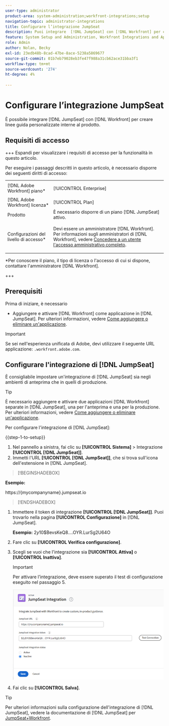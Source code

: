 ```yaml
---
user-type: administrator
product-area: system-administration;workfront-integrations;setup
navigation-topic: administrator-integrations
title: Configurare l’integrazione JumpSeat
description: Puoi integrare  [!DNL JumpSeat] con [!DNL Workfront] per creare guide personalizzate interne al prodotto.
feature: System Setup and Administration, Workfront Integrations and Apps
role: Admin
author: Nolan, Becky
exl-id: 23edb48b-8cad-47be-8ace-5238a5869677
source-git-commit: 01b7eb79028eb3fe47f988a31cb62ace31bba3f1
workflow-type: tm+mt
source-wordcount: '274'
ht-degree: 4%

---
```


# Configurare l’integrazione JumpSeat

È possibile integrare [!DNL JumpSeat] con [!DNL Workfront] per creare linee guida personalizzate interne al prodotto.

## Requisiti di accesso

+++ Espandi per visualizzare i requisiti di accesso per la funzionalità in questo articolo.

Per eseguire i passaggi descritti in questo articolo, è necessario disporre dei seguenti diritti di accesso:

<table style="table-layout:auto"> 
 <col> 
 <col> 
 <tbody> 
  <tr> 
   <td role="rowheader">[!DNL Adobe Workfront] piano*</td> 
   <td> <p>[!UICONTROL Enterprise] </p> </td> 
  </tr> 
  <tr> 
   <td role="rowheader">[!DNL Adobe Workfront] licenza*</td> 
   <td>[!UICONTROL Plan]</td> 
  </tr> 
  <tr> 
   <td role="rowheader">Prodotto</td> 
   <td>È necessario disporre di un piano [!DNL JumpSeat] attivo.</td> 
  </tr> 
  <tr> 
   <td role="rowheader">Configurazioni del livello di accesso*</td> 
   <td> <p> Devi essere un amministratore [!DNL Workfront]. Per informazioni sugli amministratori di [!DNL Workfront], vedere <a href="../../administration-and-setup/add-users/configure-and-grant-access/grant-a-user-full-administrative-access.md" class="MCXref xref">Concedere a un utente l'accesso amministrativo completo</a>.</p> </td> 
  </tr> 
 </tbody> 
</table>

&#42;Per conoscere il piano, il tipo di licenza o l&#39;accesso di cui si dispone, contattare l&#39;amministratore [!DNL Workfront].

+++

## Prerequisiti

Prima di iniziare, è necessario

* Aggiungere e attivare [!DNL Workfront] come applicazione in [!DNL JumpSeat]. Per ulteriori informazioni, vedere [Come aggiungere o eliminare un&#39;applicazione](https://support.jumpseat.io/article/how-to-add-an-application/).

>[!IMPORTANT]
>
>Se sei nell&#39;esperienza unificata di Adobe, devi utilizzare il seguente URL applicazione: `.workfront.adobe.com`.



## Configurare l&#39;integrazione di [!DNL JumpSeat]

È consigliabile impostare un&#39;integrazione di [!DNL JumpSeat] sia negli ambienti di anteprima che in quelli di produzione.

>[!TIP]
>
>È necessario aggiungere e attivare due applicazioni [!DNL Workfront] separate in [!DNL JumpSeat], una per l&#39;anteprima e una per la produzione. Per ulteriori informazioni, vedere [Come aggiungere o eliminare un&#39;applicazione](https://support.jumpseat.io/article/how-to-add-an-application/).

Per configurare l&#39;integrazione di [!DNL JumpSeat]:

{{step-1-to-setup}}

1. Nel pannello a sinistra, fai clic su **[!UICONTROL Sistema]** > Integrazione **[!UICONTROL [!DNL JumpSeat]]**.
1. Immetti l&#39;URL **[!UICONTROL [!DNL JumpSeat]]**, che si trova sull&#39;icona dell&#39;estensione in [!DNL JumpSeat].

>[!BEGINSHADEBOX]

**Esempio:**

https://{mycompanyname}.jumpseat.io

>>

>[!ENDSHADEBOX]

1. Immettere il token di integrazione **[!UICONTROL [!DNL JumpSeat]]**. Puoi trovarlo nella pagina **[!UICONTROL Configurazione]** in [!DNL JumpSeat].

   **Esempio:** $2y$10$BevsKeQ8....OYR.LurSg2U64O

1. Fare clic su **[!UICONTROL Verifica configurazione]**.
1. Scegli se vuoi che l&#39;integrazione sia **[!UICONTROL Attiva]** o **[!UICONTROL Inattiva]**.

   >[!IMPORTANT]
   >
   >Per attivare l’integrazione, deve essere superato il test di configurazione eseguito nel passaggio 5.

   ![Pagina di integrazione JumpSeat](assets/jumpseat-integration-page.png)

1. Fai clic su **[!UICONTROL Salva]**.

>[!TIP]
>
>Per ulteriori informazioni sulla configurazione dell&#39;integrazione di [!DNL JumpSeat], vedere la documentazione di [!DNL JumpSeat] per [JumpSeat+Workfront](https://jumpseat.io/landing-page/jumpseat-workfront/).
